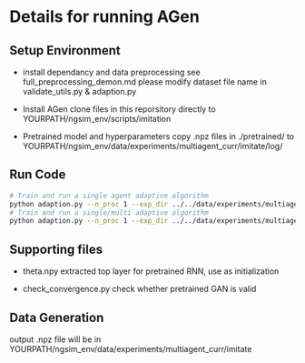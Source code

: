 # Details for running AGen

## Setup Environment 
- install dependancy and data preprocessing
see full_preprocessing_demon.md
please modify dataset file name in validate_utils.py & adaption.py

- Install AGen
clone files in this reporsitory directly to YOURPATH/ngsim_env/scripts/imitation

- Pretrained model and hyperparameters
copy .npz files in ./pretrained/ to YOURPATH/ngsim_env/data/experiments/multiagent_curr/imitate/log/

## Run Code

```bash
# Train and run a single agent adaptive algorithm
python adaption.py --n_proc 1 --exp_dir ../../data/experiments/multiagent_curr/ --params_filename itr_200.npz --use_multiagent True --n_envs 22 --adapt_steps 1(or2) 
# Train and run a single/multi adaptive algorithm
python adaption.py --n_proc 1 --exp_dir ../../data/experiments/multiagent_curr/ --params_filename itr_200.npz --use_multiagent False --n_envs 1 --adapt_steps 1(or2)

```

## Supporting files
- theta.npy 
extracted top layer for pretrained RNN, use as initialization

- check_convergence.py
check whether pretrained GAN is valid


## Data Generation
output .npz file will be in YOURPATH/ngsim_env/data/experiments/multiagent_curr/imitate

